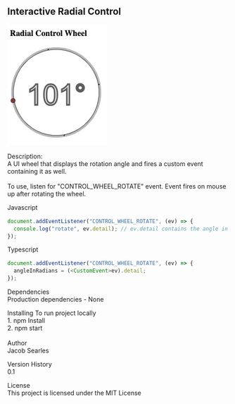 ## Interactive Radial Control

![radial degree control](./screen.jpg?raw=true)

Description:<br>
A UI wheel that displays the rotation angle and fires a custom event containing it as well.<br>
<br>
To use, listen for "CONTROL_WHEEL_ROTATE" event. Event fires on mouse up after rotating the wheel.<br>

Javascript

```javascript
document.addEventListener("CONTROL_WHEEL_ROTATE", (ev) => {
  console.log("rotate", ev.detail); // ev.detail contains the angle in radians
});
```

Typescript<br>

```typescript
document.addEventListener("CONTROL_WHEEL_ROTATE", (ev) => {
  angleInRadians = (<CustomEvent>ev).detail;
});
```

Dependencies <br>
Production dependencies - None

Installing
To run project locally <br> 1. npm Install <br> 2. npm start<br>
<br>
Author <br>
Jacob Searles

Version History<br>
0.1

License<br>
This project is licensed under the MIT License
